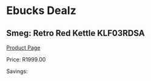 
# Ebucks Dealz
## Smeg: Retro Red Kettle KLF03RDSA
[Product Page](https://www.ebucks.com/web/shop/productSelected.do?prodId=1231082608&catId=704985963)

Price: R1999.00

Savings: 


	